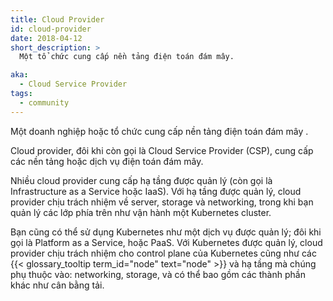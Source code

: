 ```yaml
---
title: Cloud Provider
id: cloud-provider
date: 2018-04-12
short_description: >
  Một tổ chức cung cấp nền tảng điện toán đám mây.

aka:
  - Cloud Service Provider
tags:
  - community
---
```


Một doanh nghiệp hoặc tổ chức cung cấp nền tảng điện toán đám mây .

<!--more-->

Cloud provider, đôi khi còn gọi là Cloud Service Provider (CSP), cung cấp các nền tảng hoặc dịch vụ điện toán đám mây.

Nhiều cloud provider cung cấp hạ tầng được quản lý (còn gọi là Infrastructure as a Service hoặc IaaS).
Với hạ tầng được quản lý, cloud provider chịu trách nhiệm về server, storage và networking, trong khi bạn quản lý các lớp phía trên như vận hành một Kubernetes cluster.

Bạn cũng có thể sử dụng Kubernetes như một dịch vụ được quản lý; đôi khi gọi là Platform as a Service, hoặc PaaS. Với Kubernetes được quản lý, cloud provider chịu trách nhiệm cho control plane của Kubernetes cũng như các {{< glossary_tooltip term_id="node" text="node" >}} và hạ tầng mà chúng phụ thuộc vào: networking, storage, và có thể bao gồm các thành phần khác như cân bằng tải.
